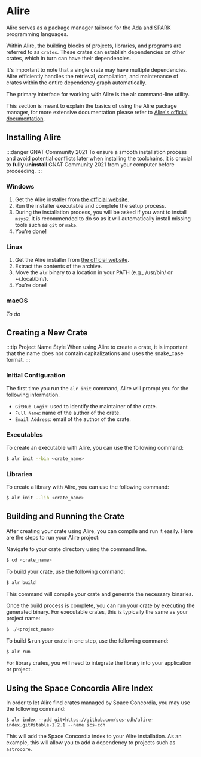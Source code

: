 # Alire

Alire serves as a package manager tailored for the Ada and SPARK programming languages.

Within Alire, the building blocks of projects, libraries, and programs are referred to as `crates`. These crates can establish dependencies on other crates, which in turn can have their dependencies.

It's important to note that a single crate may have multiple dependencies. Alire efficiently handles the retrieval, compilation, and maintenance of crates within the entire dependency graph automatically.

The primary interface for working with Alire is the alr command-line utility.

This section is meant to explain the basics of using the Alire package manager, for more extensive documentation please refer to [Alire's official documentation](https://alire.ada.dev/docs).

## Installing Alire

:::danger GNAT Community 2021
To ensure a smooth installation process and avoid potential conflicts later when installing the toolchains, it is crucial to **fully uninstall** GNAT Community 2021 from your computer before proceeding.
:::

### Windows
1. Get the Alire installer from [the official website](https://alire.ada.dev/).
2. Run the installer executable and complete the setup process.
3. During the installation process, you will be asked if you want to install `msys2`. It is recommended to do so as it will automatically install missing tools such as `git` or `make`.
3. You're done!

### Linux
1. Get the Alire installer from [the official website](https://alire.ada.dev/).
2. Extract the contents of the archive.
3. Move the `alr` binary to a location in your PATH (e.g., /usr/bin/ or ~/.local/bin/).
4. You're done!

### macOS
*To do*

## Creating a New Crate

:::tip Project Name Style
When using Alire to create a crate, it is important that the name does not contain capitalizations and uses the snake_case format.
:::

### Initial Configuration

The first time you run the `alr init` command, Alire will prompt you for the following information.
- `GitHub Login`: used to identify the maintainer of the crate.
- `Full Name`: name of the author of the crate.
- `Email Address`: email of the author of the crate.

### Executables
To create an executable with Alire, you can use the following command:

```bash
$ alr init --bin <crate_name>
```

### Libraries
To create a library with Alire, you can use the following command:

```bash
$ alr init --lib <crate_name>
```

## Building and Running the Crate
After creating your crate using Alire, you can compile and run it easily. Here are the steps to run your Alire project:

Navigate to your crate directory using the command line.

```bash
$ cd <crate_name>
```

To build your crate, use the following command:
```bash
$ alr build
```

This command will compile your crate and generate the necessary binaries.

Once the build process is complete, you can run your crate by executing the generated binary. For executable crates, this is typically the same as your project name:

```bash
$ ./<project_name>
```

To build & run your crate in one step, use the following command:
```bash
$ alr run
```

For library crates, you will need to integrate the library into your application or project.

## Using the Space Concordia Alire Index
In order to let Alire find crates managed by Space Concordia, you may use the following command:

```
$ alr index --add git+https://github.com/scs-cdh/alire-index.git#stable-1.2.1 --name scs-cdh
```

This will add the Space Concordia index to your Alire installation. As an example, this will allow you to add a dependency to projects such as `astrocore`.